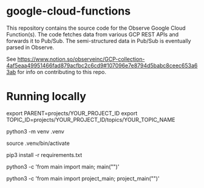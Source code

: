 # google-cloud-functions

This repository contains the source code for the Observe Google Cloud Function(s).
The code fetches data from various GCP REST APIs and forwards it to Pub/Sub.
The semi-structured data in Pub/Sub is eventually parsed in Observe.

See https://www.notion.so/observeinc/GCP-collection-4af5eaa49951466fad879acfbc2c6cd9#107096e7e8794d5babc8ceec653a63ab
for info on contributing to this repo.

# Running locally

export PARENT=projects/YOUR_PROJECT_ID
export TOPIC_ID=projects/YOUR_PROJECT_ID/topics/YOUR_TOPIC_NAME

python3 -m venv .venv

source .venv/bin/activate

pip3 install -r requirements.txt

python3 -c 'from main import main; main("")'

python3 -c 'from main import project_main; project_main("")'